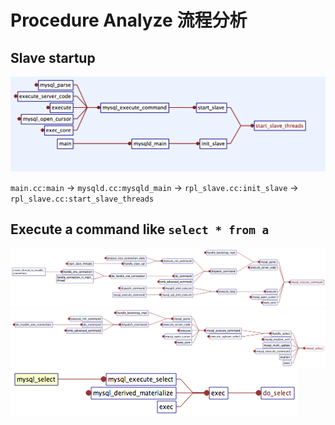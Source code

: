 # Procedure Analyze 流程分析

## Slave startup
![start_slave_thread](docLux/start_slave_thread.png)

`main.cc:main` -> `mysqld.cc:mysqld_main` -> `rpl_slave.cc:init_slave` -> `rpl_slave.cc:start_slave_threads`


## Execute a command like `select * from a`
![command execute](docLux/mysql_execute_command.png)
![select 1](docLux/CalledBy-mysql_select.png)
![select 2](docLux/CalledBy-do_select.png)
